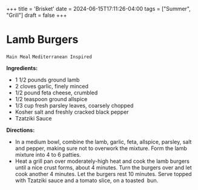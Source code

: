 +++
title = 'Brisket'
date = 2024-06-15T17:11:26-04:00
tags = ["Summer", "Grill"]
draft = false
+++
# Lamb Burgers

`Main Meal` `Mediterranean Inspired`

**Ingredients:**

- 1 1/2 pounds ground lamb
- 2 cloves garlic, finely minced
- 1/2 pound feta cheese, crumbled
- 1/2 teaspoon ground allspice
- 1/3 cup fresh parsley leaves, coarsely chopped
- Kosher salt and freshly cracked black pepper
- Tzatziki Sauce

**Directions:**

- In a medium bowl, combine the lamb, garlic, feta, allspice, parsley, salt and pepper, making sure not to overwork the mixture. Form the lamb mixture into 4 to 6 patties.
- Heat a grill pan over moderately-high heat and cook the lamb burgers until a nice crust forms, about 4 minutes. Turn the burgers over and let cook another 4 minutes. Let the burgers rest 10 minutes. Serve topped with Tzatziki sauce and a tomato slice, on a toasted  bun.
